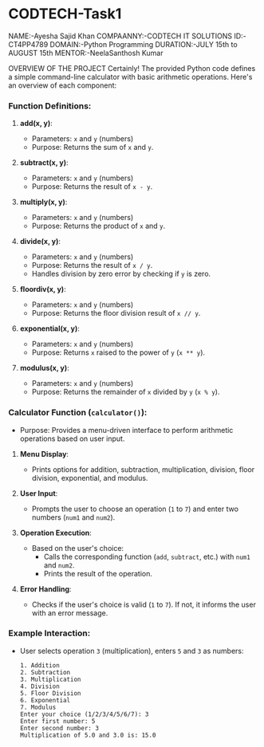 # CODTECH-Task1
NAME:-Ayesha Sajid Khan
COMPAANNY:-CODTECH IT SOLUTIONS
ID:-CT4PP4789
DOMAIN:-Python Programming
DURATION:-JULY 15th to AUGUST 15th
MENTOR:-NeelaSanthosh Kumar

OVERVIEW OF THE PROJECT
Certainly! The provided Python code defines a simple command-line calculator with basic arithmetic operations. Here's an overview of each component:

### Function Definitions:
1. **add(x, y)**:
   - Parameters: `x` and `y` (numbers)
   - Purpose: Returns the sum of `x` and `y`.

2. **subtract(x, y)**:
   - Parameters: `x` and `y` (numbers)
   - Purpose: Returns the result of `x - y`.

3. **multiply(x, y)**:
   - Parameters: `x` and `y` (numbers)
   - Purpose: Returns the product of `x` and `y`.

4. **divide(x, y)**:
   - Parameters: `x` and `y` (numbers)
   - Purpose: Returns the result of `x / y`.
   - Handles division by zero error by checking if `y` is zero.

5. **floordiv(x, y)**:
   - Parameters: `x` and `y` (numbers)
   - Purpose: Returns the floor division result of `x // y`.

6. **exponential(x, y)**:
   - Parameters: `x` and `y` (numbers)
   - Purpose: Returns `x` raised to the power of `y` (`x ** y`).

7. **modulus(x, y)**:
   - Parameters: `x` and `y` (numbers)
   - Purpose: Returns the remainder of `x` divided by `y` (`x % y`).

### Calculator Function (`calculator()`):
- Purpose: Provides a menu-driven interface to perform arithmetic operations based on user input.

1. **Menu Display**:
   - Prints options for addition, subtraction, multiplication, division, floor division, exponential, and modulus.

2. **User Input**:
   - Prompts the user to choose an operation (`1` to `7`) and enter two numbers (`num1` and `num2`).

3. **Operation Execution**:
   - Based on the user's choice:
     - Calls the corresponding function (`add`, `subtract`, etc.) with `num1` and `num2`.
     - Prints the result of the operation.

4. **Error Handling**:
   - Checks if the user's choice is valid (`1` to `7`). If not, it informs the user with an error message.

### Example Interaction:
- User selects operation `3` (multiplication), enters `5` and `3` as numbers:
  ```
  1. Addition
  2. Subtraction
  3. Multiplication
  4. Division
  5. Floor Division
  6. Exponential
  7. Modulus
  Enter your choice (1/2/3/4/5/6/7): 3
  Enter first number: 5
  Enter second number: 3
  Multiplication of 5.0 and 3.0 is: 15.0
  ```


